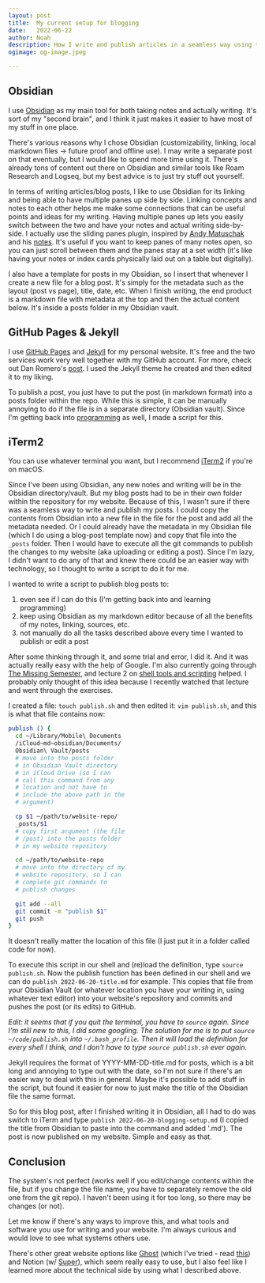 ```yaml
---
layout: post
title:	My current setup for blogging
date:	2022-06-22
author:	Noah
description: How I write and publish articles in a seamless way using tools and software like Obsidian, GitHub Pages, Jekyll, and the terminal (command line on iTerm2).
ogimage: og-image.jpeg

---
```


## Obsidian
I use [Obsidian](https://obsidian.md/) as my main tool for both taking notes and actually writing. It's sort of my "second brain", and I think it just makes it easier to have most of my stuff in one place.

There's various reasons why I chose Obsidian (customizability, linking, local markdown files -> future proof and offline use). I may write a separate post on that eventually, but I would like to spend more time using it. There's already tons of content out there on Obsidian and similar tools like Roam Research and Logseq, but my best advice is to just try stuff out yourself.

In terms of writing articles/blog posts, I like to use Obsidian for its linking and being able to have multiple panes up side by side. Linking concepts and notes to each other helps me make some connections that can be useful points and ideas for my writing. Having multiple panes up lets you easily switch between the two and have your notes and actual writing side-by-side. I actually use the sliding panes plugin, inspired by [Andy Matuschak](https://twitter.com/andy_matuschak) and his [notes](https://notes.andymatuschak.org). It's useful if you want to keep panes of many notes open, so you can just scroll between them and the panes stay at a set width (it's like having your notes or index cards physically laid out on a table but digitally).

I also have a template for posts in my Obsidian, so I insert that whenever I create a new file for a blog post. It's simply for the metadata such as the layout (post vs page), title, date, etc. When I finish writing, the end product is a markdown file with metadata at the top and then the actual content below. It's inside a posts folder in my Obsidian vault.

## GitHub Pages & Jekyll
I use [GitHub Pages](https://pages.github.com/) and [Jekyll](https://jekyllrb.com/) for my personal website. It's free and the two services work very well together with my GitHub account. For more, check out Dan Romero's [post](https://danromero.org/how-this-website-works.html). I used the Jekyll theme he created and then edited it to my liking.

To publish a post, you just have to put the post (in markdown format) into a posts folder within the repo. While this is simple, it can be manually annoying to do if the file is in a separate directory (Obsidian vault). Since I'm getting back into [programming](https://eacxns.com/learning-programming.html) as well, I made a script for this.

## iTerm2
You can use whatever terminal you want, but I recommend [iTerm2](https://iterm2.com/) if you're on macOS.

Since I've been using Obsidian, any new notes and writing will be in the Obsidian directory/vault. But my blog posts had to be in their own folder within the repository for my website. Because of this, I wasn't sure if there was a seamless way to write and publish my posts. I could copy the contents from Obsidian into a new file in the file for the post and add all the metadata needed. Or I could already have the metadata in my Obsidian file (which I do using a blog-post template now) and copy that file into the `_posts` folder. Then I would have to execute all the git commands to publish the changes to my website (aka uploading or editing a post). Since I'm lazy, I didn't want to do any of that and knew there could be an easier way with technology, so I thought to write a script to do it for me.

I wanted to write a script to publish blog posts to:
1. even see if I can do this (I'm getting back into and learning programming)
2. keep using Obsidian as my markdown editor because of all the benefits of my notes, linking, sources, etc. 
3. not manually do all the tasks described above every time I wanted to publish or edit a post

After some thinking through it, and some trial and error, I did it. And it was actually really easy with the help of Google. I'm also currently going through [The Missing Semester](https://missing.csail.mit.edu/), and lecture 2 on [shell tools and scripting](https://missing.csail.mit.edu/2020/shell-tools/) helped. I probably only thought of this idea because I recently watched that lecture and went through the exercises.

I created a file: `touch publish.sh` and then edited it: `vim publish.sh`, and this is what that file contains now:
```bash
publish () {
  cd ~/Library/Mobile\ Documents
  /iCloud~md~obsidian/Documents/
  Obsidian\ Vault/posts
  # move into the posts folder 
  # in Obsidian Vault directory 
  # in iCloud Drive (so I can 
  # call this command from any 
  # location and not have to 
  # include the above path in the 
  # argument)

  cp $1 ~/path/to/website-repo/
  _posts/$1
  # copy first argument (the file
  # /post) into the posts folder 
  # in my website repository

  cd ~/path/to/website-repo
  # move into the directory of my 
  # website repository, so I can 
  # complete git commands to 
  # publish changes

  git add --all
  git commit -m "publish $1"
  git push
}
```
It doesn't really matter the location of this file (I just put it in a folder called code for now).

To execute this script in our shell and (re)load the definition, type `source publish.sh`. Now the publish function has been defined in our shell and we can do `publish 2022-06-20-title.md` for example. This copies that file from your Obsidian Vault (or whatever location you have your writing in, using whatever text editor) into your website's repository and commits and pushes the post (or its edits) to GitHub.

*Edit: it seems that if you quit the terminal, you have to `source` again. Since I'm still new to this, I did some googling. The solution for me is to put `source ~/code/publish.sh` into `~/.bash_profile`. Then it will load the definition for every shell I think, and I don't have to type `source publish.sh` ever again.*

Jekyll requires the format of YYYY-MM-DD-title.md for posts, which is a bit long and annoying to type out with the date, so I'm not sure if there's an easier way to deal with this in general. Maybe it's possible to add stuff in the script, but found it easier for now to just make the title of the Obsidian file the same format.

So for this blog post, after I finished writing it in Obsidian, all I had to do was switch to iTerm and type `publish 2022-06-20-blogging-setup.md` (I copied the title from Obsidian to paste into the command and added '.md'). The post is now published on my website. Simple and easy as that.

## Conclusion
The system's not perfect (works well if you edit/change contents within the file, but if you change the file name, you have to separately remove the old one from the git repo). I haven't been using it for too long, so there may be changes (or not).

Let me know if there's any ways to improve this, and what tools and software you use for writing and your website. I'm always curious and would love to see what systems others use.

There's other great website options like [Ghost](https://ghost.org/) (which I've tried - read [this](https://balajis.com/set-up-a-paid-newsletter-at-your-own-domain/)) and Notion (w/ [Super](https://super.so/)), which seem really easy to use, but I also feel like I learned more about the technical side by using what I described above.

